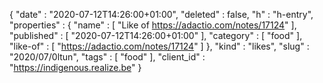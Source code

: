 {
  "date" : "2020-07-12T14:26:00+01:00",
  "deleted" : false,
  "h" : "h-entry",
  "properties" : {
    "name" : [ "Like of https://adactio.com/notes/17124" ],
    "published" : [ "2020-07-12T14:26:00+01:00" ],
    "category" : [ "food" ],
    "like-of" : [ "https://adactio.com/notes/17124" ]
  },
  "kind" : "likes",
  "slug" : "2020/07/0ltun",
  "tags" : [ "food" ],
  "client_id" : "https://indigenous.realize.be"
}
